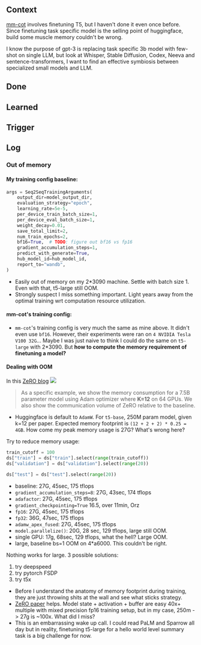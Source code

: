 ## Context
[mm-cot]() involves finetuning T5, but I haven't done it even once before. Since finetuning task specific model is the selling point of huggingface, build some muscle memory couldn't be wrong. 

I know the purpose of gpt-3 is replacing task specific 3b model with few-shot on single LLM, but look at Whisper, Stable Diffusion, Codex, Neeva and sentence-transformers, I want to find an effective symbiosis between specialized small models and LLM. 

## Done

## Learned

## Trigger

## Log
### Out of memory
#### My training config baseline:
```python
args = Seq2SeqTrainingArguments(
    output_dir=model_output_dir,
    evaluation_strategy="epoch",
    learning_rate=5e-5,
    per_device_train_batch_size=1,
    per_device_eval_batch_size=1,
    weight_decay=0.01,
    save_total_limit=2,
    num_train_epochs=2,
    bf16=True,  # TODO: figure out bf16 vs fp16
    gradient_accumulation_steps=1,
    predict_with_generate=True,
    hub_model_id=hub_model_id,
    report_to="wandb",
)
```
- Easily out of memory on my 2*3090 machine. Settle with batch size 1. Even with that, t5-large still OOM.
- Strongly suspect I miss something important. Light years away from the optimal training wrt computation resource utilization. 

#### mm-cot's training config:
- `mm-cot`'s training config is very much the same as mine above. It didn't even use `bf16`. However, their experiments were ran on `4 NVIDIA Tesla V100 32G`... Maybe I was just naive to think I could do the same on `t5-large` with 2*3090. But **how to compute the memory requirement of finetuning a model?**

#### Dealing with OOM
In this [ZeRO blog](https://www.microsoft.com/en-us/research/blog/ZeRO-deepspeed-new-system-optimizations-enable-training-models-with-over-100-billion-parameters/)
![](https://www.microsoft.com/en-us/research/uploads/prod/2020/02/DeepSpeed-Image-1.png)
>  As a specific example, we show the memory consumption for a 7.5B parameter model using Adam optimizer where **K=12** on 64 GPUs. We also show the communication volume of ZeRO relative to the baseline.

- Huggingface is default to `AdamW`. For `t5-base`, 250M param model, given k=12 per paper. Expected memory footprint is `(12 + 2 + 2) * 0.25 = 4GB`. How come my peak memory usage is 27G? What's wrong here? 

Try to reduce memory usage:
```python
train_cutoff = 100
ds["train"] = ds["train"].select(range(train_cutoff))
ds["validation"] = ds["validation"].select(range(20))

ds["test"] = ds["test"].select(range(20))
```
- baseline: 27G, 45sec, 175 tflops
- `gradient_accumulation_steps=8`: 27G, 43sec, 174 tflops
- `adafactor`: 27G, 45sec, 175 tflops
- `gradient_checkpointing=True` 16.5, over 11min, Orz
- `fp16`: 27G, 45sec, 175 tflops
- `fp32`: 36G, 47sec, 175 tflops
- `adamw_apex_fused`: 27G, 45sec, 175 tflops
- `model.parallelize()`: 20G, 28 sec, 129 tflops, large still OOM. 
- single GPU: 17g, 68sec, 129 tflops, what the hell? Large OOM. 
- large, baseline bs=1 OOM on 4*a6000. This couldn't be right. 


Nothing works for large. 3 possible solutions:
1. try deepspeed
2. try pytorch FSDP
3. try t5x

- Before I understand the anatomy of memory footprint during training, they are just throwing shits at the wall and see what sticks strategy. 
- [ZeRO paper](http://arxiv.org/abs/1910.02054) helps. Model state + activation + buffer are easy 40x+ multiple with mixed precision fp16 training setup, but in my case, 250m -> 27g is ~100x. What did I miss?
- This is an embarrassing wake up call. I could read PaLM and Sparrow all day but in reality, finetuning t5-large for a hello world level summary task is a big challenge for now. 


